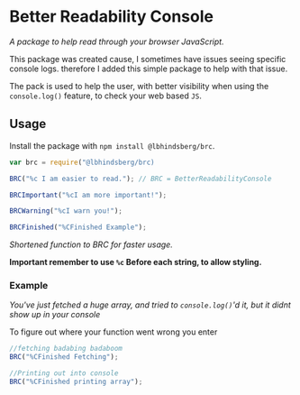 # Better Readability Console
*A package to help read through your browser JavaScript.*

This package was created cause, I sometimes have issues seeing specific console logs.
therefore I added this simple package to help with that issue.


The pack is used to help the user, with better visibility when using the `console.log()` feature, to check your web based `JS`.

## Usage
Install the package with `npm install @lbhindsberg/brc`.

```javaScript
var brc = require("@lbhindsberg/brc)

BRC("%c I am easier to read."); // BRC = BetterReadabilityConsole

BRCImportant("%cI am more important!");

BRCWarning("%cI warn you!");

BRCFinished("%CFinished Example");
```
*Shortened function to BRC for faster usage.*

**Important remember to use `%c` Before each string, to allow styling.**
    
### Example 
*You've just fetched a huge array, and tried to `console.log()`'d it, but it didnt show up in your console*

To figure out where your function went wrong you enter
```javascript
//fetching badabing badaboom
BRC("%CFinished Fetching");

//Printing out into console
BRC("%CFinished printing array");

```